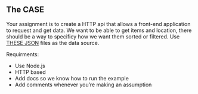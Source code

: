 ## The CASE
Your assignment is to create a HTTP api that allows a front-end application to request and get data. 
We want to be able to get items and location, there should be a way to specificy how we want them sorted or filtered. 
Use [THESE JSON](https://drive.google.com/open?id=0B6ljTC_twnrkeFUzN0xhV2xWaHc) files as the data source. 

Requirments: 

* Use Node.js
* HTTP based
* Add docs so we know how to run the example
* Add comments whenever you’re making an assumption 
